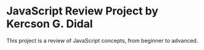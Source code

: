 # JavaScript Review Project by Kercson G. Didal
This project is a review of JavaScript concepts, from beginner to advanced.

